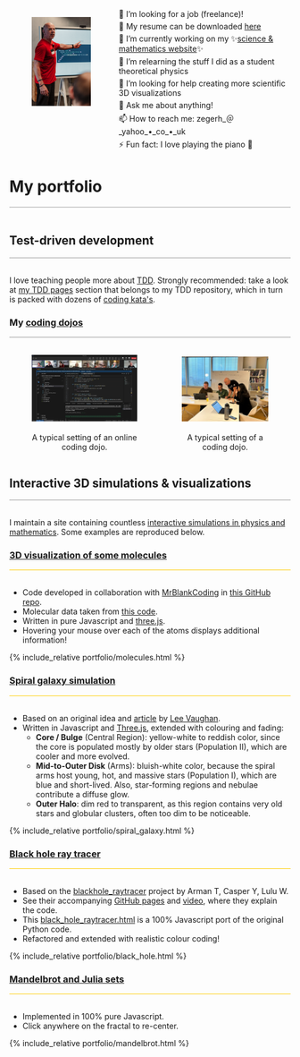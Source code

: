 <div style="display: flex;">
  <figure style="float: left; width: 25%; ">
    <img src="images/zeger-teaching-1.png" alt="Zeger" />
  </figure>
  <div style="float: left; width: 75%; vertical-align: top;">
   <div style="margin-bottom: 5px; margin-left: 10px;">
    🔭 I’m looking for a job (freelance)!<br/>
   </div>
   <div style="margin-bottom: 5px; margin-left: 10px;">
    📝 My resume can be downloaded <a href="https://www.hendrikse.name/cvWeb.docx.pdf">here</a><br/>
   </div>
   <div style="margin-bottom: 5px; margin-left: 10px;">
    👯 I’m currently working on my ✨<a href="https://www.hendrikse.name/science/">science &amp; mathematics website</a>✨<br/>
   </div>
   <div style="margin-bottom: 5px; margin-left: 10px;">
    🌱 I’m relearning the stuff I did as a student theoretical physics<br/>
   </div>
   <div style="margin-bottom: 5px; margin-left: 10px;">
    🤔 I’m looking for help creating more scientific 3D visualizations<br/>
   </div>
   <div style="margin-bottom: 5px; margin-left: 10px;">
    💬 Ask me about anything!<br/>
   </div>
   <div style="margin-bottom: 5px; margin-left: 10px;">
    📫 How to reach me: zegerh_＠_yahoo_•_co_•_uk<br/>
   </div>
   <div style="margin-bottom: 5px; margin-left: 10px;">
    ⚡ Fun fact: I love playing the piano 🎹
   </div>
  </div>
</div>
<p style="clear: both;"></p>


# My portfolio
<div style="border-top: 2px solid #cccccc"><br/></div>

## Test-driven development
<div style="border-top: 1px solid #999999"><br/></div>

I love teaching people more about [TDD](https://www.hendrikse.name/tdd/).
Strongly recommended: take a look at [my TDD pages](https://www.hendrikse.name/tdd/) 
section that belongs to my TDD repository, which in turn is packed with dozens of 
[coding kata&apos;s](https://www.hendrikse.name/tdd/katas/index.html).

### My [coding dojos](https://www.hendrikse.name/dojo/index.html)
<div style="border-top: 1px solid #999999"><br/></div>

<div style="display: flex; align-items: flex-end;">
<figure style="float: left; width: 55%; text-align: center">
  <a href="https://www.hendrikse.name/tdd/dojo.html">
    <img alt="Online dojo" src="images/DojoInAction.png"/>
  </a>&nbsp;&nbsp;&nbsp;
  <figcaption>A typical setting of an online coding dojo.</figcaption>
</figure>
<figure style="float: right; width: 45%; text-align: center">
  <a href="https://www.hendrikse.name/tdd/dojo.html">
    <img src="images/zeger_teaching.jpg" alt="Coding dojo"/>
  </a>
  <figcaption><br/>A typical setting of a coding dojo.</figcaption>
</figure>
</div>
<p style="clear: both;"></p>

## Interactive 3D simulations & visualizations
<div style="border-top: 1px solid #999999"><br/></div>

I maintain a site containing countless 
[interactive simulations in physics and mathematics](https://www.hendrikse.name/science/).
Some examples are reproduced below.

### [3D visualization of some molecules](https://www.hendrikse.name/science/molecularphysics/molecules.html)
<div style="border-top: 1px solid #ffcc00"><br/></div>

- Code developed in collaboration with [MrBlankCoding](https://github.com/MrBlankCoding)
  in [this GitHub repo](https://github.com/MrBlankCoding/Molecule-3d-Visualisation).
- Molecular data taken from [this code](https://glowscript.org/#/user/priisdk/folder/molecules).
- Written in pure Javascript and [three.js](https://threejs.org/).
- Hovering your mouse over each of the atoms displays additional information!

{% include_relative portfolio/molecules.html %}
<p style="clear: both;"></p>

### [Spiral galaxy simulation](https://www.hendrikse.name/science/astrophysics/spiral_galaxy.html)
<div style="border-top: 1px solid #ffcc00"><br/></div>

- Based on an original idea and [article](https://towardsdatascience.com/create-3-d-galactic-art-with-matplotlib-a7534148a319/) by [Lee Vaughan](https://towardsdatascience.com/author/lee_vaughan/).
- Written in Javascript and [Three.js](https://threejs.org/), extended with colouring and fading:
    - **Core / Bulge** (Central Region): yellow-white to reddish color, since the core is
      populated mostly by older stars (Population II), which are cooler and more evolved.
    - **Mid-to-Outer Disk** (Arms): bluish-white color, because the spiral arms host young, hot,
      and massive stars (Population I), which are blue and short-lived. Also, star-forming regions
      and nebulae contribute a diffuse glow.
    - **Outer Halo**: dim red to transparent, as this region contains very old stars and
      globular clusters, often too dim to be noticeable.

{% include_relative portfolio/spiral_galaxy.html %}
<p style="clear: both;"></p>

<!--
-->
### [Black hole ray tracer](https://www.hendrikse.name/science/relativity/black_hole_raytracer.html)
<div style="border-top: 1px solid #ffcc00"><br/></div>

- Based on the
  [blackhole_raytracer](https://github.com/silvaan/blackhole_raytracer/tree/master) project
  by Arman T, Casper Y, Lulu W.
- See their accompanying [GitHub pages](https://cyang2020.github.io/BlackHoleRayTracer/)
  and [video](https://www.youtube.com/watch?v=VTodu1YTURY), where they explain the code.
- This [black_hole_raytracer.html](https://github.com/zhendrikse/science/blob/main/relativity/code/black_hole_raytracer.html)
  is a 100% Javascript port of the original Python code.
- Refactored and extended with realistic colour coding!

{% include_relative portfolio/black_hole.html %}
<p style="clear: both;"></p>

### [Mandelbrot and Julia sets](https://www.hendrikse.name/science/mathematics/mandelbrot.html)
<div style="border-top: 1px solid #ffcc00"><br/></div>

- Implemented in 100% pure Javascript.
- Click anywhere on the fractal to re-center.

{% include_relative portfolio/mandelbrot.html %}
<p style="clear: both;"></p>